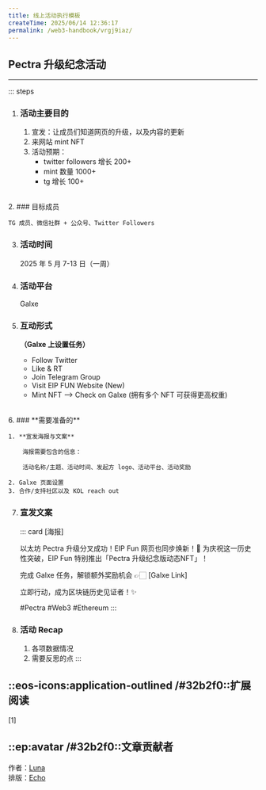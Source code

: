 ```yaml
---
title: 线上活动执行模板
createTime: 2025/06/14 12:36:17
permalink: /web3-handbook/vrgj9iaz/
---
```


## Pectra 升级纪念活动

---
::: steps
1. ### 活动主要目的

    1. 宣发：让成员们知道网页的升级，以及内容的更新
    2. 来网站 mint NFT
    3. 活动预期：
        - twitter followers 增长 200+
        - mint 数量 1000+
        - tg 增长 100+  
<br>
2. ### 目标成员

    TG 成员、微信社群 + 公众号、Twitter Followers

3. ### 活动时间

    2025 年 5 月 7-13 日（一周）

4. ### 活动平台

    Galxe

5. ### 互动形式

    **（Galxe 上设置任务）**

    - Follow Twitter
    - Like & RT
    - Join Telegram Group
    - Visit EIP FUN Website (New) 
    - Mint NFT —> Check on Galxe (拥有多个 NFT 可获得更高权重)  
<br>  
6. ### **需要准备的**

    1. **宣发海报与文案**
        
        海报需要包含的信息：
        
        活动名称/主题、活动时间、发起方 logo、活动平台、活动奖励
        
    2. Galxe 页面设置
    3. 合作/支持社区以及 KOL reach out

7. ### **宣发文案**
    ::: card
    [海报]

    以太坊 Pectra 升级分叉成功！EIP Fun 网页也同步焕新！🌟 为庆祝这一历史性突破，EIP Fun 特别推出「Pectra 升级纪念版动态NFT」！

    完成 Galxe 任务，解锁额外奖励机会 👉🏻 [Galxe Link]

    立即行动，成为区块链历史见证者！✨

    #Pectra #Web3 #Ethereum
    :::

8. ### 活动 Recap

    1. 各项数据情况
    2. 需要反思的点
:::

## ::eos-icons:application-outlined /#32b2f0::扩展阅读
[1] 

## ::ep:avatar /#32b2f0::文章贡献者   
作者：[Luna](/)  
排版：[Echo](https://x.com/Echo_liuchan)